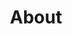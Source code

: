 ---
section: about
title: About
description_one: I am a software engineer by profession, a problem solver by passion and a lover of innovations by heart. I am always keen to learn new technologies and explore new ideas.  After graduating from NJIT in May 2018, I worked on some freelance projects and eventually joined a fintech startup where I built (and fixed!!) web and mobile applications using some cutting edge tools & technolgies like React, GraphQL, React-Native etc. Before migrating to the USA 4 years ago, I worked for about 2 years in India at multinational and mid-size organizations as a Software Engineer.
description_two: Having worked on various professional and freelance projects for more than 3 years, I firmly believe that only a great team collaboration can yield the best results. Hence, I always give my best towards creating a great work culture in a team. When not coding, you can find me taking long walks, reading inspirational books, cooking and playing video games.
---
